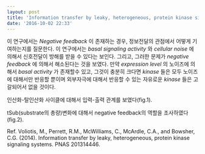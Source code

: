 ```yaml
---
layout: post
title: 'Information transfer by leaky, heterogeneous, protein kinase signaling systems'
date: '2016-10-02 22:33'
---
```


이 연구에서는 *Negative feedback* 이 존재하는 경우, 정보전달의 관점에서 어떻게 기여하는지를 질문한다. 이 연구에서는 *basal signaling activity* 와 *cellular noise* 에 의해서 신호전달이 방해를 받을 수 있다는 보인다. 그리고, 그러한 문제가 *negative feedback* 에 의해서 해소된다는 것을 보였다. 만약 *expression level* 의 노이즈에 의해서 *basal activity* 가 존재할수 있고, 그것이 충분히 크다면 *kinase* 들은 모두 노이즈에 대해서만 반응할 뿐이며 외부자극에 대해서 반응할 수 있는 자유로운 *kinase* 들은 고갈되어서 없을 것이다.

인산화-탈인산화 사이클에 대해서 입력-출력 관계를 보였다(fig.1).

tSub(substrate의 총량)변화에 대해서 negative feedback의 역할을 조사하였다(fig.2).

Ref. 
Voliotis, M., Perrett, R.M., McWilliams, C., McArdle, C.A., and Bowsher, C.G. (2014). Information transfer by leaky, heterogeneous, protein kinase signaling systems. PNAS 201314446.
